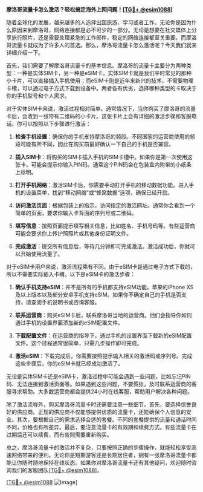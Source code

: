 **摩洛哥流量卡怎么激活？轻松搞定海外上网问题！[[TG💪+ @esim1088](https://t.me/s/esim1088)]**

随着全球化的发展，越来越多的人选择出国旅游、学习或者工作。无论你是因为什么原因来到摩洛哥，网络连接都是必不可少的一部分。无论是想要在社交媒体上分享旅行照片，还是需要处理紧急的工作邮件，稳定的网络连接都至关重要。而摩洛哥流量卡就成为了许多人的首选。那么，摩洛哥流量卡怎么激活呢？今天我们就来详细介绍一下。

首先，我们需要了解摩洛哥流量卡的基本信息。摩洛哥的流量卡主要分为两种类型：一种是实体SIM卡，另一种是eSIM卡。实体SIM卡就是我们平时常见的那种小卡片，可以直接插入手机使用；而eSIM卡则是近年来新兴的技术，不需要物理卡槽，可以通过电子方式下载到设备中。两者各有优劣，选择哪种类型的卡取决于你的手机型号和个人需求。

对于实体SIM卡来说，激活过程相对简单。通常情况下，当你购买了摩洛哥的流量卡后，会收到一张带有二维码的小卡片。这张卡片上会有详细的激活步骤和客服电话。你可以按照以下步骤进行激活：

1. **检查手机设置**：确保你的手机支持摩洛哥的频段。不同国家的运营商使用的频段可能有所不同，因此在购买前最好确认一下自己的手机是否兼容。

2. **插入SIM卡**：将购买的SIM卡插入手机的SIM卡槽中。如果你是第一次使用这张卡，可能会提示你输入PIN码。通常这个PIN码会在包装盒内附带的小纸条上标明。

3. **打开手机网络**：激活SIM卡后，你需要手动打开手机的移动数据功能。进入手机的设置菜单，找到“移动网络”或“蜂窝数据”选项，确保已经开启。

4. **访问激活页面**：根据包装上的指示，访问指定的激活网址。通常你会看到一个简单的页面，要求你输入卡背面的序列号或二维码。

5. **填写信息**：按照页面提示填写相关信息，比如姓名、手机号码等。有些运营商可能会要求你上传护照照片或其他身份证明文件。

6. **完成激活**：提交所有信息后，等待几分钟即可完成激活。激活成功后，你就可以开始使用流量了。

对于eSIM卡用户来说，激活流程略有不同。由于eSIM卡是通过电子方式下载的，所以不需要实际插入卡槽。以下是eSIM卡的激活步骤：

1. **确认手机支持eSIM**：并不是所有的手机都支持eSIM功能。苹果的iPhone XS及以上版本以及部分安卓手机支持eSIM。如果你不确定自己的手机是否支持，请查阅手机说明书或咨询客服。

2. **联系运营商**：购买eSIM卡后，联系摩洛哥当地的运营商。他们会指导你如何通过手机的设置界面添加新的eSIM配置文件。

3. **下载配置文件**：在运营商的指导下，通过手机的设置界面下载新的eSIM配置文件。这个过程通常很简单，只需几步操作即可完成。

4. **激活eSIM**：下载完成后，你需要按照提示输入相关的激活码或序列号。完成这些步骤后，你的eSIM卡就已经成功激活了。

无论是实体SIM卡还是eSIM卡，激活过程中可能会遇到一些问题。比如忘记PIN码、无法连接到激活页面等。如果遇到这些问题，不要慌张，及时联系运营商的客服寻求帮助。大多数运营商都会提供24小时在线客服，帮助用户解决各种问题。

除了激活流程外，购买摩洛哥流量卡时还需要注意一些细节。首先，要选择信誉良好的供应商。正规的供应商不仅能够提供优质的流量卡，还能确保个人信息的安全。其次，要根据自己的需求选择合适的套餐。不同的套餐提供的流量和通话时间不同，价格也有所差异。最后，要注意流量卡的有效期和续费方式。有些流量卡在过期后还可以续费，而有些则需要重新购买。

总之，摩洛哥流量卡的激活并不复杂，只要按照正确的步骤操作，就能轻松享受高速网络带来的便利。无论你是短期游客还是长期居住者，拥有一张摩洛哥流量卡都能让你随时随地保持在线状态。如果你对摩洛哥流量卡还有其他疑问，欢迎随时咨询我们的客服团队[[TG💪+ @esim1088](https://t.me/s/esim1088)]。

[[TG💪+ @esim1088](https://t.me/s/esim1088) ![Image](https://i.postimg.cc/4NQfJmqS/Snipaste-2025-05-13-00-14-12.png)]